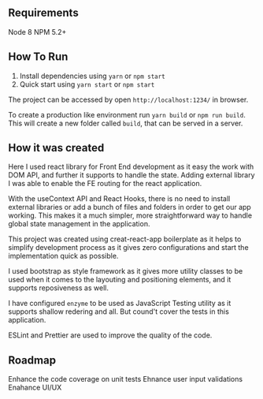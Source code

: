 ## Requirements

Node 8
NPM 5.2+


## How To Run

1. Install dependencies using `yarn` or `npm start`
2. Quick start using `yarn start` or `npm start`

The project can be accessed by open `http://localhost:1234/` in browser.

To create a production like environment run `yarn build` or `npm run build`. 
This will create a new folder called `build`, that can be served in a server.

## How it was created

Here I used react library for Front End development as it easy the work with DOM API, and further it supports to handle the state. Adding external library I was able to enable the FE routing for the react application.

With the useContext API and React Hooks, there is no need to install external libraries or add a bunch of files and folders in order to get our app working. This makes it a much simpler, more straightforward way to handle global state management in the application.

This project was created using creat-react-app boilerplate as it helps to simplify development process as it gives zero configurations and start the implementation quick as possible.

I used bootstrap as style framework as it gives more utility classes to be used when it comes to the layouting and positioning elements, and it supports reposiveness as well.

I have configured `enzyme` to be used as JavaScript Testing utility as it supports shallow redering and all. But cound't cover the tests in this application.

ESLint and Prettier are used to improve the quality of the code.

## Roadmap

Enhance the code coverage on unit tests
Ehnance user input validations
Enahance UI/UX

